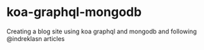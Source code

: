 # koa-graphql-mongodb
Creating a blog site using koa graphql and mongodb and following @indreklasn articles
